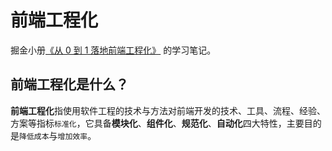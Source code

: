# 前端工程化

掘金小册[《从 0 到 1 落地前端工程化》](https://juejin.cn/book/7034689774719860739) 的学习笔记。

## 前端工程化是什么？

**前端工程化**指使用软件工程的技术与方法对前端开发的技术、工具、流程、经验、方案等指标`标准化`，它具备**模块化**、**组件化**、**规范化**、**自动化**四大特性，主要目的是`降低成本`与`增加效率`。



